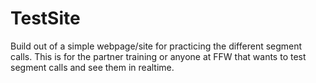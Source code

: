 # TestSite
Build out of a simple webpage/site for practicing the different segment calls.
This is for the partner training or anyone at FFW that wants to test segment calls and see them in realtime. 

